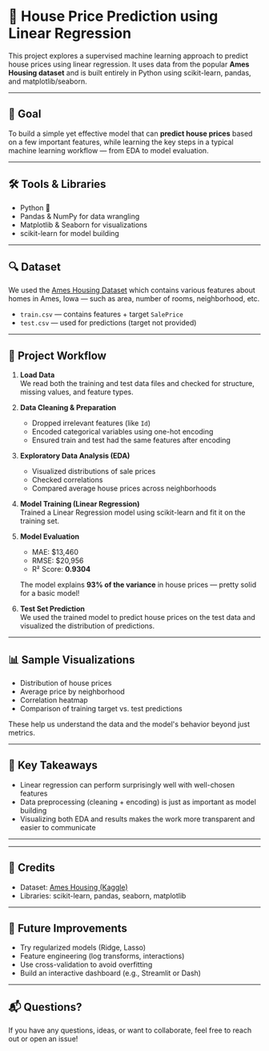 # 🏡 House Price Prediction using Linear Regression

This project explores a supervised machine learning approach to predict house prices using linear regression. It uses data from the popular **Ames Housing dataset** and is built entirely in Python using scikit-learn, pandas, and matplotlib/seaborn.

---

## 📌 Goal

To build a simple yet effective model that can **predict house prices** based on a few important features, while learning the key steps in a typical machine learning workflow — from EDA to model evaluation.

---

## 🛠️ Tools & Libraries

- Python 🐍
- Pandas & NumPy for data wrangling
- Matplotlib & Seaborn for visualizations
- scikit-learn for model building

---

## 🔍 Dataset

We used the [Ames Housing Dataset](https://www.kaggle.com/datasets/prevek18/house-prices-dataset) which contains various features about homes in Ames, Iowa — such as area, number of rooms, neighborhood, etc.

- `train.csv` — contains features + target `SalePrice`
- `test.csv` — used for predictions (target not provided)

---

## 🚶 Project Workflow

1. **Load Data**  
   We read both the training and test data files and checked for structure, missing values, and feature types.

2. **Data Cleaning & Preparation**  
   - Dropped irrelevant features (like `Id`)
   - Encoded categorical variables using one-hot encoding
   - Ensured train and test had the same features after encoding

3. **Exploratory Data Analysis (EDA)**  
   - Visualized distributions of sale prices
   - Checked correlations
   - Compared average house prices across neighborhoods

4. **Model Training (Linear Regression)**  
   Trained a Linear Regression model using scikit-learn and fit it on the training set.

5. **Model Evaluation**  
   - MAE: \$13,460  
   - RMSE: \$20,956  
   - R² Score: **0.9304**

   The model explains **93% of the variance** in house prices — pretty solid for a basic model!

6. **Test Set Prediction**  
   We used the trained model to predict house prices on the test data and visualized the distribution of predictions.

---

## 📊 Sample Visualizations

- Distribution of house prices  
- Average price by neighborhood  
- Correlation heatmap  
- Comparison of training target vs. test predictions

These help us understand the data and the model's behavior beyond just metrics.

---

## 🧠 Key Takeaways

- Linear regression can perform surprisingly well with well-chosen features
- Data preprocessing (cleaning + encoding) is just as important as model building
- Visualizing both EDA and results makes the work more transparent and easier to communicate

---


---

## 🤝 Credits

- Dataset: [Ames Housing (Kaggle)](https://www.kaggle.com/datasets/prevek18/house-prices-dataset)
- Libraries: scikit-learn, pandas, seaborn, matplotlib

---

## 🚀 Future Improvements

- Try regularized models (Ridge, Lasso)
- Feature engineering (log transforms, interactions)
- Use cross-validation to avoid overfitting
- Build an interactive dashboard (e.g., Streamlit or Dash)

---

## 📬 Questions?

If you have any questions, ideas, or want to collaborate, feel free to reach out or open an issue!




